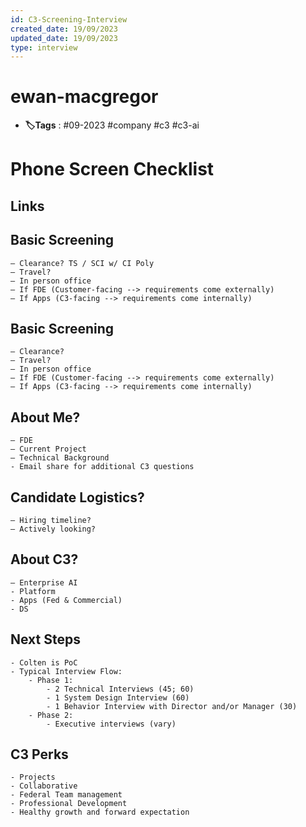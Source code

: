 ```yaml
---
id: C3-Screening-Interview
created_date: 19/09/2023
updated_date: 19/09/2023
type: interview
---
```


#  ewan-macgregor

- **🏷️Tags** :  #09-2023 #company #c3 #c3-ai 
# Phone Screen Checklist

## Links

## Basic Screening

	– Clearance? TS / SCI w/ CI Poly 
	– Travel? 
	– In person office
	– If FDE (Customer-facing --> requirements come externally)
	– If Apps (C3-facing --> requirements come internally)

## Basic Screening

	– Clearance?
	– Travel?
	– In person office
	– If FDE (Customer-facing --> requirements come externally)
	– If Apps (C3-facing --> requirements come internally)
## About Me?

	– FDE 
	– Current Project
	– Technical Background
	- Email share for additional C3 questions

## Candidate Logistics?

	– Hiring timeline?
	– Actively looking?
## About C3?

	– Enterprise AI
	- Platform
	- Apps (Fed & Commercial)
	- DS

## Next Steps

	- Colten is PoC
	- Typical Interview Flow:
		- Phase 1:
			- 2 Technical Interviews (45; 60)
			- 1 System Design Interview (60)
			- 1 Behavior Interview with Director and/or Manager (30)
		- Phase 2: 
			- Executive interviews (vary)

## C3 Perks

	- Projects
	- Collaborative
	- Federal Team management
	- Professional Development
	- Healthy growth and forward expectation